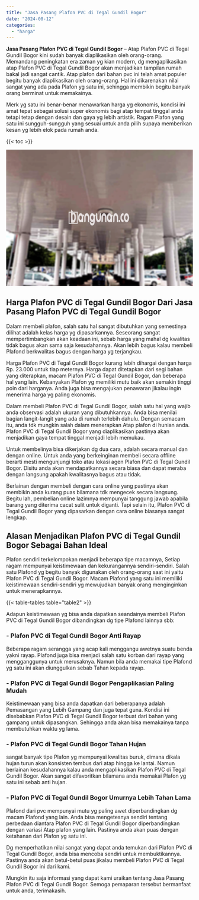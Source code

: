 ```yaml
---
title: "Jasa Pasang Plafon PVC di Tegal Gundil Bogor"
date: "2024-08-12"
categories: 
  - "harga"
---
```


**Jasa Pasang Plafon PVC di Tegal Gundil Bogor** – Atap Plafon PVC di Tegal Gundil Bogor kini sudah banyak diaplikasikan oleh orang-orang. Memandang peningkatan era zaman yg kian modern, dg mengaplikasikan atap Plafon PVC di Tegal Gundil Bogor akan menjadikan tampilan rumah bakal jadi sangat cantik. Atap plafon dari bahan pvc ini telah amat populer begitu banyak diaplikasikan oleh orang-orang. Hal ini dikarenakan nilai sangat yang ada pada Plafon yg satu ini, sehingga membikin begitu banyak orang berminat untuk memakainya.

Merk yg satu ini benar-benar menawarkan harga yg ekonomis, kondisi ini amat tepat sebagai solusi super ekonomis bagi atap tempat tinggal anda tetapi tetap dengan desain dan gaya yg lebih artistik. Ragam Plafon yang satu ini sungguh-sungguh yang sesuai untuk anda pilih supaya memberikan kesan yg lebih elok pada rumah anda.

{{< toc >}}

![Jasa Pasang Plafon PVC di Tegal Gundil Bogor](/images/flafond-pvc-murah27.png)

## Harga Plafon PVC di Tegal Gundil Bogor Dari Jasa Pasang Plafon PVC di Tegal Gundil Bogor

Dalam membeli plafon, salah satu hal sangat dibutuhkan yang semestinya dilihat adalah kelas harga yg dipasarkannya. Seseorang sangat mempertimbangkan akan keadaan ini, sebab harga yang mahal dg kwalitas tidak bagus akan sama saja kesudahannya. Akan lebih bagus kalau membeli Plafond berkwalitas bagus dengan harga yg terjangkau.

Harga Plafon PVC di Tegal Gundil Bogor kurang lebih dihargai dengan harga Rp. 23.000 untuk tiap meternya. Harga dapat ditetapkan dari segi bahan yang diterapkan, macam Plafon PVC di Tegal Gundil Bogor, dan beberapa hal yang lain. Kebanyakan Plafon yg memiliki mutu baik akan semakin tinggi poin dari harganya. Anda juga bisa mengajukan penawaran jikalau ingin menerima harga yg paling ekonomis.

Dalam membeli Plafon PVC di Tegal Gundil Bogor, salah satu hal yang wajib anda observasi adalah ukuran yang dibutuhkannya. Anda bisa menilai bagian langit-langit yang ada di rumah terlebih dahulu. Dengan semacam itu, anda tdk mungkin salah dalam menerapkan Atap plafon di hunian anda. Plafon PVC di Tegal Gundil Bogor yang diaplikasikan pastinya akan menjadikan gaya tempat tinggal menjadi lebih memukau.

Untuk membelinya bisa dikerjakan dg dua cara, adalah secara manual dan dengan online. Untuk anda yang berkeinginan membeli secara offline berarti mesti mengunjungi toko atau lokasi agen Plafon PVC di Tegal Gundil Bogor. Disitu anda akan mendapatkannya secara biasa dan dapat meraba dengan langsung apakah kwalitasnya bagus atau tidak.

Berlainan dengan membeli dengan cara online yang pastinya akan membikin anda kurang puas bilamana tdk mengecek secara langsung. Begitu lah, pembelian online lazimnya mempunyai tanggung jawab apabila barang yang diterima cacat sulit untuk diganti. Tapi selain itu, Plafon PVC di Tegal Gundil Bogor yang dipasarkan dengan cara online biasanya sangat lengkap.

## Alasan Menjadikan Plafon PVC di Tegal Gundil Bogor Sebagai Bahan Ideal

Plafon sendiri terkelompokan menjadi beberapa tipe macamnya, Setiap ragam mempunyai keistimewaan dan kekurangannya sendiri-sendiri. Salah satu Plafond yg begitu banyak digunakan oleh orang-orang saat ini yaitu Plafon PVC di Tegal Gundil Bogor. Macam Plafond yang satu ini memiliki keistimewaan sendiri-sendiri yg mewujudkan banyak orang menginginkan untuk menerapkannya.

{{< table-tables table="table2" >}}

Adapun keistimewaan yg bisa anda dapatkan seandainya membeli Plafon PVC di Tegal Gundil Bogor dibandingkan dg tipe Plafond lainnya sbb:

### \- Plafon PVC di Tegal Gundil Bogor Anti Rayap

Beberapa ragam serangga yang acap kali menggangu awetnya suatu benda yakni rayap. Plafond juga bisa menjadi salah satu korban dari rayap yang mengganggunya untuk merusaknya. Namun bila anda memakai tipe Plafond yg satu ini akan diunggulkan sebab Tahan kepada rayap.

### \- Plafon PVC di Tegal Gundil Bogor Pengaplikasian Paling Mudah

Keistimewaan yang bisa anda dapatkan dari beberapanya adalah Pemasangan yang Lebih Gampang dan juga tepat guna. Kondisi ini disebabkan Plafon PVC di Tegal Gundil Bogor terbuat dari bahan yang gampang untuk dipasangkan. Sehingga anda akan bisa memakainya tanpa membutuhkan waktu yg lama.

### \- Plafon PVC di Tegal Gundil Bogor Tahan Hujan

sangat banyak tipe Plafon yg mempunyai kwalitas buruk, dimana dikala hujan turun akan konsisten tembus dari atap hingga ke lantai. Namun berlainan kesudahannya kalau anda mengaplikasikan Plafon PVC di Tegal Gundil Bogor. Akan sangat difavoritkan bilamana anda memakai Plafon yg satu ini sebab anti hujan.

### \- Plafon PVC di Tegal Gundil Bogor Umurnya Lebih Tahan Lama

Plafond dari pvc mempunyai mutu yg paling awet diperbandingkan dg macam Plafond yang lain. Anda bisa mengetesnya sendiri tentang perbedaan diantara Plafon PVC di Tegal Gundil Bogor diperbandingkan dengan variasi Atap plafon yang lain. Pastinya anda akan puas dengan ketahanan dari Plafon yg satu ini.

Dg memperhatikan nilai sangat yang dapat anda temukan dari Plafon PVC di Tegal Gundil Bogor, anda bisa mencoba sendiri untuk membuktikannya. Pastinya anda akan betul-betul puas jikalau membeli Plafon PVC di Tegal Gundil Bogor ini dari kami.

Mungkin itu saja informasi yang dapat kami uraikan tentang Jasa Pasang Plafon PVC di Tegal Gundil Bogor. Semoga pemaparan tersebut bermanfaat untuk anda, terimakasih.
